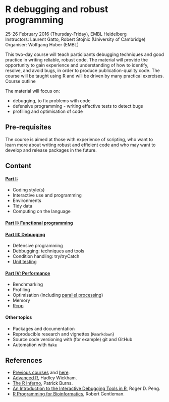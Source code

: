 # R debugging and robust programming

25-26 February 2016 (Thursday-Friday), EMBL Heidelberg  
Instructors: Laurent Gatto, Robert Stojnic (University of Cambridge)  
Organiser: Wolfgang Huber (EMBL)  

This two-day course will teach participants debugging techniques and
good practice in writing reliable, robust code. The material will
provide the opportunity to gain experience and understanding of how to
identify, resolve, and avoid bugs, in order to produce
publication-quality code. The course will be taught using R and will
be driven by many practical exercises.  Course outline

The material will focus on:

- debugging, to fix problems with code
- defensive programming - writing effective tests to detect bugs
- profiling and optimisation of code

## Pre-requisites

The course is aimed at those with experience of scripting, who want to
learn more about writing robust and efficient code and who may want to
develop and release packages in the future.

## Content

#### [Part I:](https://github.com/lgatto/2016-02-25-adv-programming-EMBL/blob/master/01-intro.md)
- Coding style(s)
- Interactive use and programming
- Environments
- Tidy data
- Computing on the language

#### [Part II: Functional programming](https://github.com/lgatto/2016-02-25-adv-programming-EMBL/blob/master/02-funprog.md)

#### [Part III: Debugging](https://github.com/lgatto/2016-02-25-adv-programming-EMBL/blob/master/03-debug.md)
- Defensive programming
- Debbugging: techniques and tools
- Condition handling: try/tryCatch
- [Unit testing](https://github.com/lgatto/2016-02-25-adv-programming-EMBL/blob/master/unittesting.md)

#### [Part IV: Performance](https://github.com/lgatto/2016-02-25-adv-programming-EMBL/blob/master/04-perf.md)
- Benchmarking
- Profiling
- Optimisation (including [parallel processing](https://github.com/lgatto/rbc/tree/2014-11-06-Zurich/R-parallel))
- Memory
- [Rcpp](https://github.com/lgatto/2016-02-25-adv-programming-EMBL/blob/master/rc.md)

#### Other topics

- Packages and documentation
- Reproducible research and vignettes (`Rmarkdown`)
- Source code versioning with (for example) git and GitHub
- Automation with `Make`

## References

- [Previous courses](https://github.com/lgatto/teachingmaterial) and [here](https://github.com/DataProgrammers/2015-01-15-EMBLHeidelberg).
- [Advanced R](http://adv-r.had.co.nz/), Hadley Wickham.
- [The R Inferno](http://www.burns-stat.com/documents/books/the-r-inferno/), Patrick Burns.
- [An Introduction to the Interactive Debugging Tools in R](http://www.biostat.jhsph.edu/~rpeng/docs/R-debug-tools.pdf), Roger D. Peng.
- [R Programming for Bioinformatics](http://master.bioconductor.org/help/publications/books/r-programming-for-bioinformatics/), Robert Gentleman.

